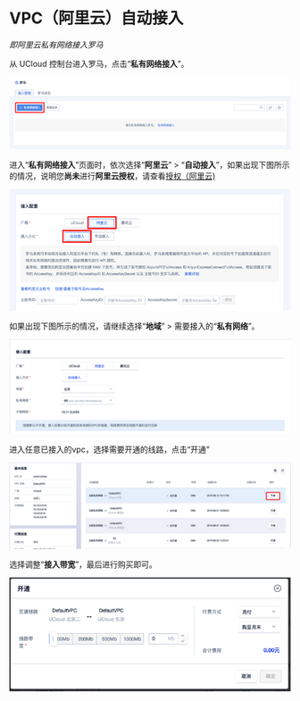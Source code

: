 

# VPC（阿里云）自动接入

*即阿里云私有网络接入罗马*

从 UCloud 控制台进入罗马，点击“**私有网络接入**”。

![](/images/operation/私有网络接入.png)

进入“**私有网络接入**”页面时，依次选择“**阿里云**” \>
“**自动接入**”，如果出现下图所示的情况，说明您**尚未**进行**阿里云授权**，请查看[授权（阿里云)](/network/roma/operation/ali_auth)

![](/images/operation/ali_auto_access/step1.png)

如果出现下图所示的情况，请继续选择“**地域**” \> 需要接入的“**私有网络**”。

![](/images/operation/ali_auto_access/step2.png)

进入任意已接入的vpc，选择需要开通的线路，点击“开通”

![](/images/operation/开通.png)

选择调整“**接入带宽**”，最后进行购买即可。

![](/images/operation/开通支付.png)
